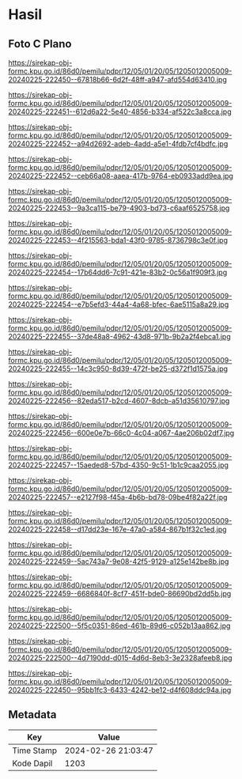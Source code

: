 # Hasil

## Foto C Plano

https://sirekap-obj-formc.kpu.go.id/86d0/pemilu/pdpr/12/05/01/20/05/1205012005009-20240225-222450--67818b66-6d2f-48ff-a947-afd554d63410.jpg

https://sirekap-obj-formc.kpu.go.id/86d0/pemilu/pdpr/12/05/01/20/05/1205012005009-20240225-222451--612d6a22-5e40-4856-b334-af522c3a8cca.jpg

https://sirekap-obj-formc.kpu.go.id/86d0/pemilu/pdpr/12/05/01/20/05/1205012005009-20240225-222452--a94d2692-adeb-4add-a5e1-4fdb7cf4bdfc.jpg

https://sirekap-obj-formc.kpu.go.id/86d0/pemilu/pdpr/12/05/01/20/05/1205012005009-20240225-222452--ceb66a08-aaea-417b-9764-eb0933add9ea.jpg

https://sirekap-obj-formc.kpu.go.id/86d0/pemilu/pdpr/12/05/01/20/05/1205012005009-20240225-222453--9a3ca115-be79-4903-bd73-c6aaf6525758.jpg

https://sirekap-obj-formc.kpu.go.id/86d0/pemilu/pdpr/12/05/01/20/05/1205012005009-20240225-222453--4f215563-bda1-43f0-9785-8736798c3e0f.jpg

https://sirekap-obj-formc.kpu.go.id/86d0/pemilu/pdpr/12/05/01/20/05/1205012005009-20240225-222454--17b64dd6-7c91-421e-83b2-0c56a1f909f3.jpg

https://sirekap-obj-formc.kpu.go.id/86d0/pemilu/pdpr/12/05/01/20/05/1205012005009-20240225-222454--e7b5efd3-44a4-4a68-bfec-6ae5115a8a29.jpg

https://sirekap-obj-formc.kpu.go.id/86d0/pemilu/pdpr/12/05/01/20/05/1205012005009-20240225-222455--37de48a8-4962-43d8-971b-9b2a2f4ebca1.jpg

https://sirekap-obj-formc.kpu.go.id/86d0/pemilu/pdpr/12/05/01/20/05/1205012005009-20240225-222455--14c3c950-8d39-472f-be25-d372f1d1575a.jpg

https://sirekap-obj-formc.kpu.go.id/86d0/pemilu/pdpr/12/05/01/20/05/1205012005009-20240225-222456--82eda517-b2cd-4607-8dcb-a51d35610797.jpg

https://sirekap-obj-formc.kpu.go.id/86d0/pemilu/pdpr/12/05/01/20/05/1205012005009-20240225-222456--600e0e7b-66c0-4c04-a067-4ae206b02df7.jpg

https://sirekap-obj-formc.kpu.go.id/86d0/pemilu/pdpr/12/05/01/20/05/1205012005009-20240225-222457--15aeded8-57bd-4350-9c51-1b1c9caa2055.jpg

https://sirekap-obj-formc.kpu.go.id/86d0/pemilu/pdpr/12/05/01/20/05/1205012005009-20240225-222457--e2127f98-f45a-4b6b-bd78-09be4f82a22f.jpg

https://sirekap-obj-formc.kpu.go.id/86d0/pemilu/pdpr/12/05/01/20/05/1205012005009-20240225-222458--d17dd23e-167e-47a0-a584-867b1f32c1ed.jpg

https://sirekap-obj-formc.kpu.go.id/86d0/pemilu/pdpr/12/05/01/20/05/1205012005009-20240225-222459--5ac743a7-9e08-42f5-9129-a125e142be8b.jpg

https://sirekap-obj-formc.kpu.go.id/86d0/pemilu/pdpr/12/05/01/20/05/1205012005009-20240225-222459--6686840f-8cf7-451f-bde0-86690bd2dd5b.jpg

https://sirekap-obj-formc.kpu.go.id/86d0/pemilu/pdpr/12/05/01/20/05/1205012005009-20240225-222500--5f5c0351-86ed-461b-89d6-c052b13aa862.jpg

https://sirekap-obj-formc.kpu.go.id/86d0/pemilu/pdpr/12/05/01/20/05/1205012005009-20240225-222500--4d7190dd-d015-4d6d-8eb3-3e2328afeeb8.jpg

https://sirekap-obj-formc.kpu.go.id/86d0/pemilu/pdpr/12/05/01/20/05/1205012005009-20240225-222450--95bb1fc3-6433-4242-be12-d4f608ddc94a.jpg


## Metadata

| Key        | Value               |
| ---------- | ------------------- |
| Time Stamp | 2024-02-26 21:03:47 |
| Kode Dapil | 1203                |



